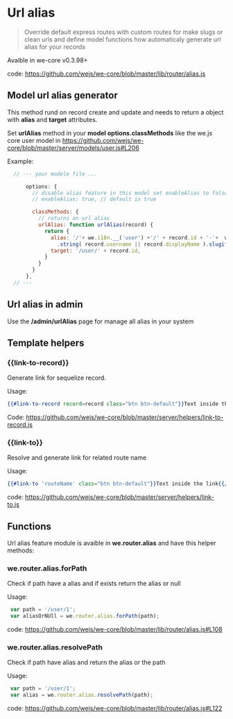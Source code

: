 # Url alias

> Override default express routes with custom routes for make slugs or clean urls and define model functions how automaticaly generate url alias for your records

Avaible in we-core v0.3.98+

code: https://github.com/wejs/we-core/blob/master/lib/router/alias.js 

## Model url alias generator

This method rund on record create and update and needs to return a object with **alias** and **target** attributes.

Set **urlAlias** method in your **model options.classMethods** like the we.js core user model in https://github.com/wejs/we-core/blob/master/server/models/user.js#L206

Example:

```js
  // --- your modele file ...

      options: {
        // disable alias feature in this model set enableAlias to false
        // enableAlias: true, // default is true

        classMethods: {
          // returns an url alias
          urlAlias: function urlAlias(record) {
            return {
              alias: '/'+ we.i18n.__('user') +'/' + record.id + '-'+  we.utils
                .string( record.username || record.displayName ).slugify().s,
              target: '/user/' + record.id,
            }
          }
        }
      },
  // ---
```

## Url alias in admin

Use the **/admin/urlAlias** page for manage all alias in your system

## Template helpers

### {{link-to-record}}

Generate link for sequelize record.

Usage: 
```hbs
{{#link-to-record record=record class="btn btn-default"}}Text inside the link{{/link-to-record}}
```

Code: https://github.com/wejs/we-core/blob/master/server/helpers/link-to-record.js

### {{link-to}}

Resolve and generate link for related route name

Usage:
```hbs
{{#link-to 'routeName' class="btn btn-default"}}Text inside the link{{/link-to}}
```

code: https://github.com/wejs/we-core/blob/master/server/helpers/link-to.js

## Functions

Url alias feature module is avaible in **we.router.alias** and have this helper methods:

### we.router.alias.forPath

Check if path have a alias and if exists return the alias or null

Usage:

```js
 var path = '/user/1';
 var aliasOrNUll = we.router.alias.forPath(path);
```

code: https://github.com/wejs/we-core/blob/master/lib/router/alias.js#L108

### we.router.alias.resolvePath

Check if path have alias and return the alias or the path

Usage:
```js
 var path = '/user/1';
 var alias = we.router.alias.resolvePath(path);
```
code: https://github.com/wejs/we-core/blob/master/lib/router/alias.js#L122


